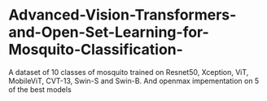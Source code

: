 # Advanced-Vision-Transformers-and-Open-Set-Learning-for-Mosquito-Classification-
A dataset of 10 classes of mosquito trained on Resnet50, Xception, ViT, MobileViT, CVT-13, Swin-S and Swin-B. And openmax impementation on 5 of the best models
